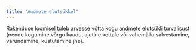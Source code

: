 ```yaml
---
title: "Andmete elutsükkel"
---
```

Rakenduse loomisel tuleb arvesse võtta kogu andmete elutsükli turvalisust (nende
kogumine võrgu kaudu, ajutine kettale või vahemällu salvestamine, varundamine,
kustutamine jne).
